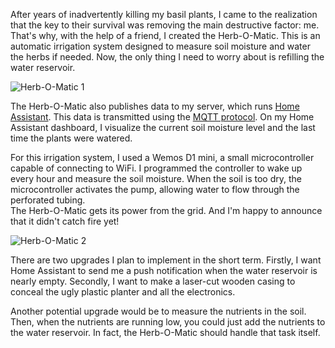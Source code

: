 After years of inadvertently killing my basil plants, I came to the realization that the key to their survival was removing the main destructive factor: me. That's why, with the help of a friend, I created the Herb-O-Matic. This is an automatic irrigation system designed to measure soil moisture and water the herbs if needed. Now, the only thing I need to worry about is refilling the water reservoir.

![Herb-O-Matic 1](/images/posts/herb-o-matic1.jpg)

The Herb-O-Matic also publishes data to my server, which runs [Home Assistant](https://www.home-assistant.io/). This data is transmitted using the [MQTT protocol](https://mqtt.org/). On my Home Assistant dashboard, I visualize the current soil moisture level and the last time the plants were watered.

For this irrigation system, I used a Wemos D1 mini, a small microcontroller capable of connecting to WiFi. I programmed the controller to wake up every hour and measure the soil moisture. When the soil is too dry, the microcontroller activates the pump, allowing water to flow through the perforated tubing.  
The Herb-O-Matic gets its power from the grid. And I'm happy to announce that it didn't catch fire yet!

![Herb-O-Matic 2](/images/posts/herb-o-matic2.jpg)

There are two upgrades I plan to implement in the short term. Firstly, I want Home Assistant to send me a push notification when the water reservoir is nearly empty. Secondly, I want to make a laser-cut wooden casing to conceal the ugly plastic planter and all the electronics.

Another potential upgrade would be to measure the nutrients in the soil. Then, when the nutrients are running low, you could just add the nutrients to the water reservoir. In fact, the Herb-O-Matic should handle that task itself.
